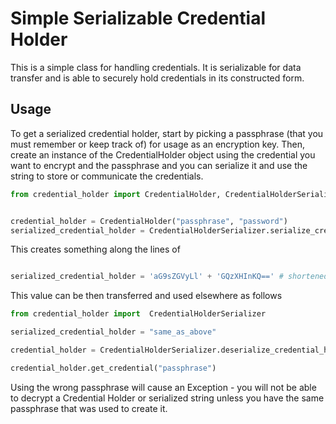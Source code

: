 # Simple Serializable Credential Holder
This is a simple class for handling credentials. It is serializable for data transfer and is able to securely hold
credentials in its constructed form.

## Usage
To get a serialized credential holder, start by picking a passphrase (that you must remember or keep track of) for usage
as an encryption key. Then, create an instance of the CredentialHolder object using the credential you want to encrypt
and the passphrase and you can serialize it and use the string to store or communicate the credentials.

```Python
from credential_holder import CredentialHolder, CredentialHolderSerializer


credential_holder = CredentialHolder("passphrase", "password")
serialized_credential_holder = CredentialHolderSerializer.serialize_credential_holder(credential_holder)
```

This creates something along the lines of 
```Python

serialized_credential_holder = 'aG9sZGVyLl' + 'GQzXHInKQ==' # shortened representation of a large base64 string

```

This value can be then transferred and used elsewhere as follows

```Python
from credential_holder import  CredentialHolderSerializer

serialized_credential_holder = "same_as_above"

credential_holder = CredentialHolderSerializer.deserialize_credential_holder(serialized_credential_holder)

credential_holder.get_credential("passphrase")
```

Using the wrong passphrase will cause an Exception - you will not be able to decrypt a Credential Holder or serialized
string unless you have the same passphrase that was used to create it.